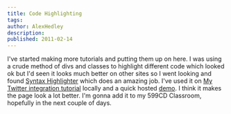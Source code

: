 ```yaml
---
title: Code Highlighting
tags:
author: AlexHedley
description: 
published: 2011-02-14
---
```


I've started making more tutorials and putting them up on here. I was using a crude method of divs and classes to highlight different code which looked ok but I'd seen it looks much better on other sites so I went looking and found [Syntax Highlighter](http://alexgorbatchev.com/SyntaxHighlighter/) which does an amazing job. I've used it on [My Twitter integration tutorial](http://alexhedley.com/testing/twitter.asp) locally and a quick hosted [demo](http://alexhedley.com/workings/highlighter/index.html). I think it makes the page look a lot better. I'm gonna add it to my 599CD Classroom, hopefully in the next couple of days.
